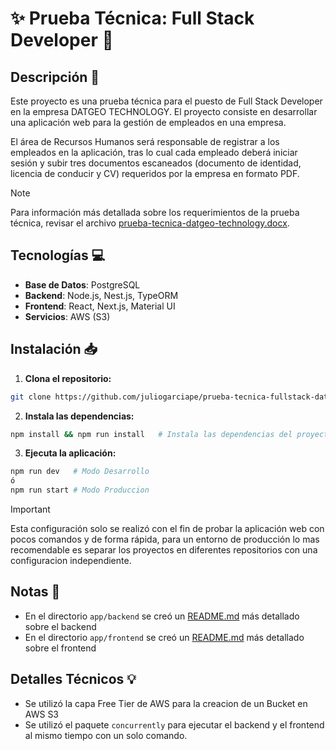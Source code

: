 # :sparkles: Prueba Técnica: Full Stack Developer :dart:

## Descripción :page_facing_up:

Este proyecto es una prueba técnica para el puesto de Full Stack Developer en la empresa DATGEO TECHNOLOGY. El proyecto consiste en desarrollar una aplicación web para la gestión de empleados en una empresa. 

El área de Recursos Humanos será responsable de registrar a los empleados en la aplicación, tras lo cual cada empleado deberá iniciar sesión y subir tres documentos escaneados (documento de identidad, licencia de conducir y CV) requeridos por la empresa en formato PDF.

> [!NOTE]
> Para información más detallada sobre los requerimientos de la prueba técnica, revisar el archivo [prueba-tecnica-datgeo-technology.docx](media/prueba-tecnica-datgeo-technology.docx).

## Tecnologías :computer:

- **Base de Datos**: PostgreSQL
- **Backend**: Node.js, Nest.js, TypeORM
- **Frontend**: React, Next.js, Material UI
- **Servicios**: AWS (S3)

## Instalación :inbox_tray:

1) **Clona el repositorio:**

```bash
git clone https://github.com/juliogarciape/prueba-tecnica-fullstack-datgeo.git
```

2) **Instala las dependencias:**

```bash
npm install && npm run install   # Instala las dependencias del proyecto usando concurrently
```

3) **Ejecuta la aplicación:**

```bash
npm run dev   # Modo Desarrollo
ó
npm run start # Modo Produccion 
```

> [!IMPORTANT]
> Esta configuración solo se realizó con el fin de probar la aplicación web con pocos comandos y de forma rápida, para un entorno de producción lo mas recomendable es separar los proyectos en diferentes repositorios con una configuracion independiente.

## Notas :memo:

- En el directorio `app/backend` se creó un [README.md](app/backend/README.md) más detallado sobre el backend
- En el directorio `app/frontend` se creó un [README.md](app/frontend/README.md) más detallado sobre el frontend

## Detalles Técnicos :bulb:

- Se utilizó la capa Free Tier de AWS para la creacion de un Bucket en AWS S3
- Se utilizó el paquete `concurrently` para ejecutar el backend y el frontend al mismo tiempo con un solo comando.
